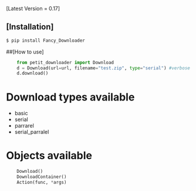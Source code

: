 [Latest Version = 0.17]

## [Installation]

```sh
$ pip install Fancy_Downloader
```

##[How to use]

```python
	from petit_downloader import Download
	d = Download(url=url, filename="test.zip", type="serial") #verbose requeries the Fancy_Progressbar lib
	d.download()
```
# Download types available

* basic
* serial
* parrarel
* serial_parralel

# Objects available

```python
	Download()
	DownloadContainer()
	Action(func, *args)
```
